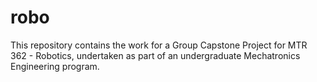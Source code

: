 # robo
This repository contains the work for a Group Capstone Project for MTR 362 - Robotics, undertaken as part of an undergraduate Mechatronics Engineering program.
